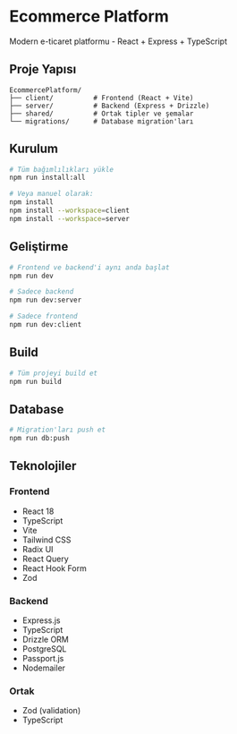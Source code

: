 # Ecommerce Platform

Modern e-ticaret platformu - React + Express + TypeScript

## Proje Yapısı

```
EcommercePlatform/
├── client/          # Frontend (React + Vite)
├── server/          # Backend (Express + Drizzle)
├── shared/          # Ortak tipler ve şemalar
└── migrations/      # Database migration'ları
```

## Kurulum

```bash
# Tüm bağımlılıkları yükle
npm run install:all

# Veya manuel olarak:
npm install
npm install --workspace=client
npm install --workspace=server
```

## Geliştirme

```bash
# Frontend ve backend'i aynı anda başlat
npm run dev

# Sadece backend
npm run dev:server

# Sadece frontend
npm run dev:client
```

## Build

```bash
# Tüm projeyi build et
npm run build
```

## Database

```bash
# Migration'ları push et
npm run db:push
```

## Teknolojiler

### Frontend
- React 18
- TypeScript
- Vite
- Tailwind CSS
- Radix UI
- React Query
- React Hook Form
- Zod

### Backend
- Express.js
- TypeScript
- Drizzle ORM
- PostgreSQL
- Passport.js
- Nodemailer

### Ortak
- Zod (validation)
- TypeScript 